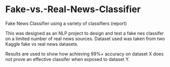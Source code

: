 # Fake-vs.-Real-News-Classifier

Fake News Classifier using a variety of classifiers (report)

This was designed as an NLP project to design and test a fake nes classifer on a limited number of real news sources. Dataset used was taken from two Kaggle fake vs real news datasets.

Results are used to show how achieving 99%+ accuracy on dataset X does not prove an effective classifer when exposed to dataset Y.
